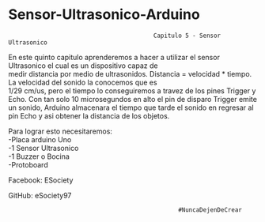 # Sensor-Ultrasonico-Arduino

                                             Capitulo 5 - Sensor Ultrasonico
                                                                                                                                 
 En este quinto capitulo aprenderemos a hacer a utilizar el sensor Ultrasonico el cual es un dispositivo capaz de            
 medir distancia por medio de ultrasonidos. Distancia = velocidad * tiempo. La velocidad del sonido la conocemos que es         
 1/29 cm/us, pero el tiempo lo conseguiremos a travez de los pines Trigger y Echo. Con tan solo 10 microsegundos en alto                                                                                                    el pin de disparo Trigger emite un sonido, Arduino almacenara el tiempo que tarde el sonido en regresar al pin Echo y asi                                                                                       obtener la distancia de los objetos.                                                                                              
  
  Para lograr esto necesitaremos:                                                                                                                                                                                                                                 
  -Placa arduino Uno                                                                                                             
  -1 Sensor Ultrasonico                                                                                                          
  -1 Buzzer o Bocina                                                                                                             
  -Protoboard                                                                                                                    
                                                                                                                                 
                                                                                                                                 
                                                                                                                                 
Facebook: ESociety 

GitHub: eSociety97 


                                                    #NuncaDejenDeCrear                                                      
